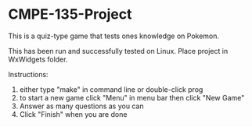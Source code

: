 # CMPE-135-Project

This is a quiz-type game that tests ones knowledge on Pokemon.

This has been run and successfully tested on Linux.
Place project in WxWidgets folder.

Instructions:
1) either type "make" in command line or double-click prog
2) to start a new game click "Menu" in menu bar then click "New Game"
3) Answer as many questions as you can
4) Click "Finish" when you are done